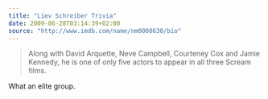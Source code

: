 ```yaml
---
title: "Liev Schreiber Trivia"
date: 2009-06-28T03:14:39+02:00
source: "http://www.imdb.com/name/nm0000630/bio"
---
```


> Along with David Arquette, Neve Campbell, Courteney Cox and Jamie Kennedy, he is one of only five actors to appear in all three Scream films.

What an elite group.
